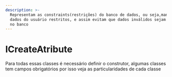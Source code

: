 ```yaml
---
description: >-
  Representam as constraints(restrições) do banco de dados, ou seja,mantém os
  dados do usuário restritos, e assim evitam que dados inválidos sejam inseridos
  no banco
---
```


# ICreateAtribute

Para todas essas classes é necessário definir o construtor, algumas classes tem campos obrigatórios por isso veja as particularidades de cada classe
